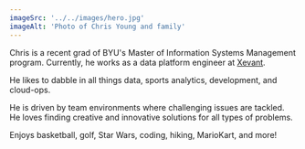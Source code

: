 ```yaml
---
imageSrc: '../../images/hero.jpg'
imageAlt: 'Photo of Chris Young and family'
---
```


Chris is a recent grad of BYU's Master of Information Systems Management program. Currently, he works as a data platform engineer at [Xevant](https://www.xevant.com/).

He likes to dabble in all things data, sports analytics, development, and cloud-ops.

He is driven by team environments where challenging issues are tackled. He loves finding creative and innovative solutions for all types of problems.

Enjoys basketball, golf, Star Wars, coding, hiking, MarioKart, and more!
